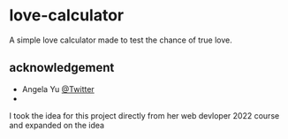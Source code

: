 # love-calculator
A simple love calculator made to test the chance of true love.

## acknowledgement
- Angela Yu [@Twitter](https://twitter.com/yu_angela?ref_src=twsrc%5Egoogle%7Ctwcamp%5Eserp%7Ctwgr%5Eauthor)
- 
 I took the idea for this project directly from her web devloper 2022 course and expanded on the idea 
